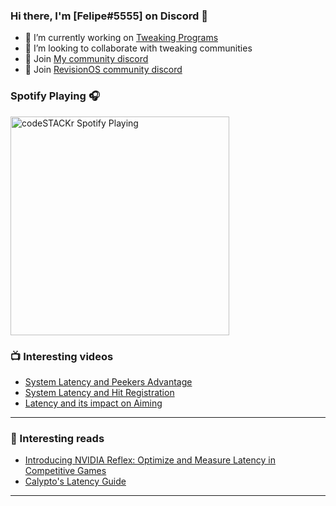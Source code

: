 ### Hi there, I'm [Felipe#5555] on Discord 👋

- 🔭 I’m currently working on [Tweaking Programs](https://github.com/Felipetweaks/FelipeTool)
- 👯 I’m looking to collaborate with tweaking communities
- 💬 Join [My community discord](https://discord.gg/3NWnXjyPhx)
- 💬 Join [RevisionOS community discord](https://discord.com/invite/962y4pU)

### Spotify Playing 🎧
[<img src="https://now-playing-codestackr.vercel.app/api/spotify-playing" alt="codeSTACKr Spotify Playing" width="350" />](https://open.spotify.com/user/12123532196)


### 📺 Interesting videos

<!-- YOUTUBE:START -->
- [System Latency and Peekers Advantage](https://youtu.be/kJDvi1kcvAI)
- [System Latency and Hit Registration](https://youtu.be/kLie-FdDhSA)
- [Latency and its impact on Aiming](https://youtu.be/9Erp-s5noGk)
<!-- YOUTUBE:END -->
---

### 📕 Interesting reads

<!-- BLOG-POST-LIST:START -->
- [Introducing NVIDIA Reflex: Optimize and Measure Latency in Competitive Games](https://www.nvidia.com/en-us/geforce/news/reflex-low-latency-platform/)
- [Calypto's Latency Guide](https://docs.google.com/document/d/1c2-lUJq74wuYK1WrA_bIvgb89dUN0sj8-hO3vqmrau4/edit)
<!-- BLOG-POST-LIST:END -->
---
